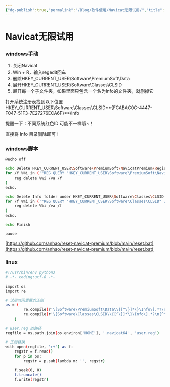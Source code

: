 ```yaml
---
{"dg-publish":true,"permalink":"/Blog/软件使用/Navicat无限试用/","title":"Navicat无限试用","tags":["IT/Tools"],"noteIcon":""}
---
```


# Navicat无限试用

### windows手动

1.  关闭Navicat
2.  Win + R，输入regedit回车
3.  删除HKEY_CURRENT_USER\Software\PremiumSoft\Data
4.  展开HKEY_CURRENT_USER\Software\Classes\CLSID
5.  展开每一个子文件夹，如果里面只包含一个名为Info的文件夹，就删掉它

打开系统注册表找到以下位置HKEY_CURRENT_USER\Software\Classes\CLSID**{FCABAC0C-4447-F047-51F3-7E27276ECA6F}**\Info

提醒一下：不同系统红色ID 可能不一样哦~！

直接将 Info 目录删除即可！

### windows脚本

```Bash
@echo off

echo Delete HKEY_CURRENT_USER\Software\PremiumSoft\NavicatPremium\Registration[version and language]
for /f %%i in ('"REG QUERY "HKEY_CURRENT_USER\Software\PremiumSoft\NavicatPremium" /s | findstr /L Registration"') do (
    reg delete %%i /va /f
)
echo.

echo Delete Info folder under HKEY_CURRENT_USER\Software\Classes\CLSID
for /f %%i in ('"REG QUERY "HKEY_CURRENT_USER\Software\Classes\CLSID" /s | findstr /E Info"') do (
    reg delete %%i /va /f
)
echo.

echo Finish

pause
```

[https://github.com/anhao/reset-navicat-premium/blob/main/reset.bat](https://github.com/anhao/reset-navicat-premium/blob/main/reset.bat)

### linux

```Bash
#!/usr/bin/env python3
# -*- coding:utf-8 -*-

import os
import re

# 试用时间重置的正则
ps = (
        re.compile(r'\[Software\PremiumSoft\Data\\{[^\}]*\}\Info\].*?\n[^\[]*'),
        re.compile(r'\[Software\Classes\CLSID\\{[^\}]*\}\Info\].*?\n[^\[]*')
    )

# user.reg 的路径
regfile = os.path.join(os.environ['HOME'], '.navicat64', 'user.reg')

# 正则替换
with open(regfile, 'r+') as f:
    regstr = f.read()
    for p in ps:
        regstr = p.sub(lambda m: '', regstr)

    f.seek(0, 0)
    f.truncate()
    f.write(regstr)
```